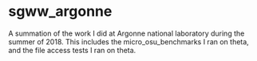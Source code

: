 # sgww_argonne
A summation of the work I did at Argonne national laboratory during the summer of 2018. This includes the micro_osu_benchmarks I ran on theta, and the file access tests I ran on theta.
